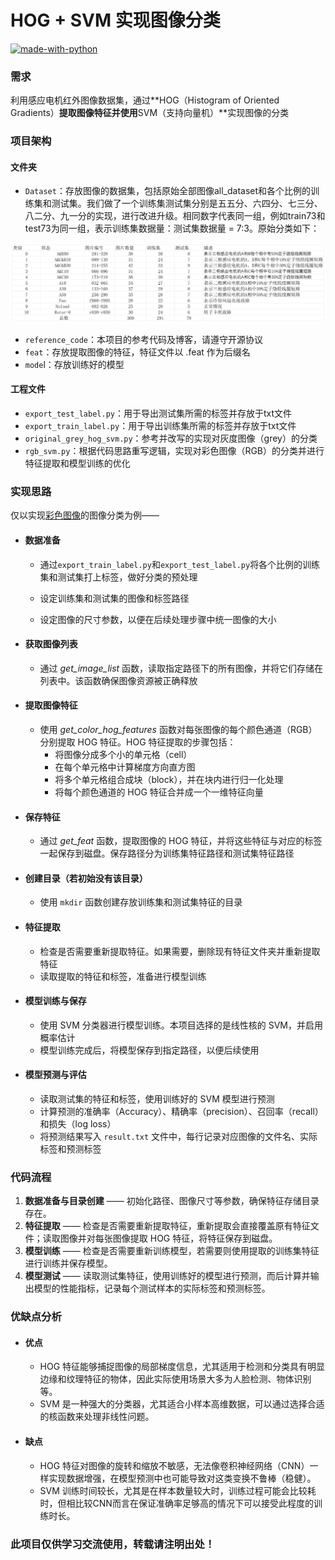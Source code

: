 # HOG + SVM 实现图像分类

[![made-with-python](https://img.shields.io/badge/Made%20with-Python-1f425f.svg)](https://www.python.org/)

### 需求

利用感应电机红外图像数据集，通过**HOG（Histogram of Oriented Gradients）**提取图像特征并使用**SVM（支持向量机）**实现图像的分类



### 项目架构

#### 文件夹

- `Dataset`：存放图像的数据集，包括原始全部图像all_dataset和各个比例的训练集和测试集。我们做了一个训练集测试集分别是五五分、六四分、七三分、八二分、九一分的实现，进行改进升级。相同数字代表同一组，例如train73和test73为同一组，表示训练集数据量：测试集数据量 = 7:3。原始分类如下：

![classify.png](https://github.com/JackieLin2004/Image_Recognition/blob/master/classify.png?raw=true)

- `reference_code`：本项目的参考代码及博客，请遵守开源协议
- `feat`：存放提取图像的特征，特征文件以 .feat 作为后缀名
- `mode`l：存放训练好的模型



#### 工程文件

- `export_test_label.py`：用于导出测试集所需的标签并存放于txt文件
- `export_train_label.py`：用于导出训练集所需的标签并存放于txt文件
- `original_grey_hog_svm.py`：参考并改写的实现对灰度图像（grey）的分类
- `rgb_svm.py`：根据代码思路重写逻辑，实现对彩色图像（RGB）的分类并进行特征提取和模型训练的优化



### 实现思路

仅以实现<u>彩色图像</u>的图像分类为例——

- #### **数据准备**

  - 通过`export_train_label.py`和`export_test_label.py`将各个比例的训练集和测试集打上标签，做好分类的预处理

  - 设定训练集和测试集的图像和标签路径

  - 设定图像的尺寸参数，以便在后续处理步骤中统一图像的大小

- #### **获取图像列表**

  - 通过  *get_image_list*  函数，读取指定路径下的所有图像，并将它们存储在列表中。该函数确保图像资源被正确释放

- #### **提取图像特征**

  - 使用  *get_color_hog_features*  函数对每张图像的每个颜色通道（RGB）分别提取 HOG 特征。HOG 特征提取的步骤包括：
    - 将图像分成多个小的单元格（cell）
    - 在每个单元格中计算梯度方向直方图
    - 将多个单元格组合成块（block），并在块内进行归一化处理
    - 将每个颜色通道的 HOG 特征合并成一个一维特征向量

- #### **保存特征**

  - 通过  *get_feat*  函数，提取图像的 HOG 特征，并将这些特征与对应的标签一起保存到磁盘。保存路径分为训练集特征路径和测试集特征路径

- #### **创建目录（若初始没有该目录）**

  - 使用 `mkdir` 函数创建存放训练集和测试集特征的目录

- #### **特征提取**

  - 检查是否需要重新提取特征。如果需要，删除现有特征文件夹并重新提取特征
  - 读取提取的特征和标签，准备进行模型训练

- #### **模型训练与保存**

  - 使用 SVM 分类器进行模型训练。本项目选择的是线性核的 SVM，并启用概率估计
  - 模型训练完成后，将模型保存到指定路径，以便后续使用

- #### **模型预测与评估**

  - 读取测试集的特征和标签，使用训练好的 SVM 模型进行预测
  - 计算预测的准确率（Accuracy）、精确率（precision）、召回率（recall）和损失（log loss）
  - 将预测结果写入 `result.txt` 文件中，每行记录对应图像的文件名、实际标签和预测标签



### 代码流程

1. **数据准备与目录创建** —— 初始化路径、图像尺寸等参数，确保特征存储目录存在。
2. **特征提取** —— 检查是否需要重新提取特征，重新提取会直接覆盖原有特征文件；读取图像并对每张图像提取 HOG 特征，将特征保存到磁盘。
3. **模型训练** —— 检查是否需要重新训练模型，若需要则使用提取的训练集特征进行训练并保存模型。
4. **模型测试** —— 读取测试集特征，使用训练好的模型进行预测，而后计算并输出模型的性能指标，记录每个测试样本的实际标签和预测标签。



### 优缺点分析

- #### 优点

  - HOG 特征能够捕捉图像的局部梯度信息，尤其适用于检测和分类具有明显边缘和纹理特征的物体，因此实际使用场景大多为人脸检测、物体识别等。
  - SVM 是一种强大的分类器，尤其适合小样本高维数据，可以通过选择合适的核函数来处理非线性问题。

- #### 缺点

  - HOG 特征对图像的旋转和缩放不敏感，无法像卷积神经网络（CNN）一样实现数据增强，在模型预测中也可能导致对这类变换不鲁棒（稳健）。
  - SVM 训练时间较长，尤其是在样本数量较大时，训练过程可能会比较耗时，但相比较CNN而言在保证准确率足够高的情况下可以接受此程度的训练时长。



### 此项目仅供学习交流使用，转载请注明出处！
